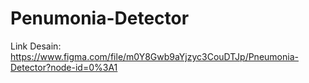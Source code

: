 # Penumonia-Detector

Link Desain:
https://www.figma.com/file/m0Y8Gwb9aYjzyc3CouDTJp/Pneumonia-Detector?node-id=0%3A1
